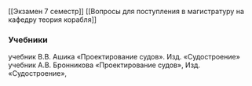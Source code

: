 
[[Экзамен 7 семестр]]
[[Вопросы для поступления в магистратуру на кафедру теория корабля]]
### Учебники
учебник В.В. Ашика «Проектирование судов». Изд. «Судостроение»
учебник А.В. Бронникова «Проектирование судов», Изд. «Судостроение»,